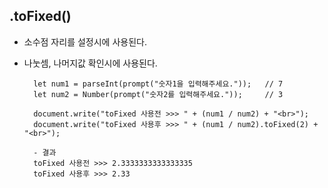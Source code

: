 ## .toFixed()

- 소수점 자리를 설정시에 사용된다.
- 나눗셈, 나머지값 확인시에 사용된다.

  ```
    let num1 = parseInt(prompt("숫자1을 입력해주세요."));   // 7
    let num2 = Number(prompt("숫자2를 입력해주세요."));     // 3

    document.write("toFixed 사용전 >>> " + (num1 / num2) + "<br>");
    document.write("toFixed 사용후 >>> " + (num1 / num2).toFixed(2) + "<br>");

    - 결과
    toFixed 사용전 >>> 2.3333333333333335
    toFixed 사용후 >>> 2.33

  ```
